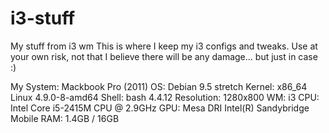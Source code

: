 # i3-stuff
My stuff from i3 wm
This is where I keep my i3 configs and tweaks. Use at your own risk, not that I believe there will be any damage... but just in case :)

My System: Mackbook Pro (2011)
OS: Debian 9.5 stretch
Kernel: x86_64 Linux 4.9.0-8-amd64
Shell: bash 4.4.12
Resolution: 1280x800
WM: i3
CPU: Intel Core i5-2415M CPU @ 2.9GHz
GPU: Mesa DRI Intel(R) Sandybridge Mobile 
RAM: 1.4GB / 16GB

